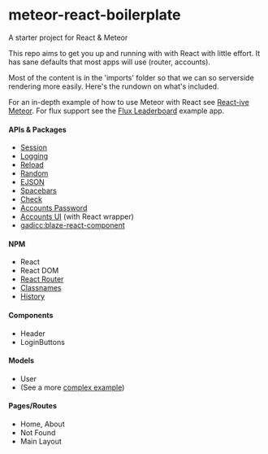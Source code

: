 # meteor-react-boilerplate
A starter project for React &amp; Meteor

This repo aims to get you up and running with with React with little effort. It has sane defaults that
most apps will use (router, accounts).

Most of the content is in the 'imports' folder so that we can so serverside rendering more easily. Here's the
rundown on what's included.

For an in-depth example of how to use Meteor with React see
[React-ive Meteor](https://github.com/AdamBrodzinski/react-ive-meteor). For flux support see the [Flux Leaderboard](https://github.com/AdamBrodzinski/meteor-flux-leaderboard) example app.

#### APIs & Packages
- [Session](https://docs.meteor.com/api/session.html)
- [Logging](https://atmospherejs.com/meteor/logging)
- [Reload](https://atmospherejs.com/meteor/reload)
- [Random](https://docs.meteor.com/packages/random.html)
- [EJSON](https://docs.meteor.com/api/ejson.html)
- [Spacebars](https://docs.meteor.com/packages/spacebars.html)
- [Check](https://docs.meteor.com/api/check.html)
- [Accounts Password](http://docs.meteor.com/api/passwords.html)
- [Accounts UI](https://docs.meteor.com/packages/accounts-ui.html) (with React wrapper)
- [gadicc:blaze-react-component](https://github.com/gadicc/meteor-blaze-react-component/)

#### NPM
- React
- React DOM
- [React Router](https://github.com/reactjs/react-router)
- [Classnames](https://github.com/JedWatson/classnames)
- [History](https://github.com/ReactTraining/history)

#### Components
- Header
- LoginButtons

#### Models
- User
- (See a more [complex example](https://github.com/AdamBrodzinski/react-ive-meteor/blob/master/both/models/post.js))

#### Pages/Routes
- Home, About
- Not Found
- Main Layout
